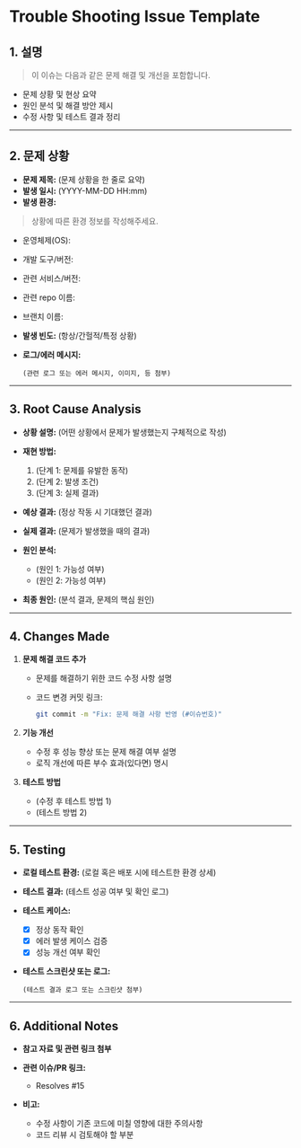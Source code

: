 # Trouble Shooting Issue Template

## 1. 설명
> 이 이슈는 다음과 같은 문제 해결 및 개선을 포함합니다.

* 문제 상황 및 현상 요약
* 원인 분석 및 해결 방안 제시
* 수정 사항 및 테스트 결과 정리

---

## 2. 문제 상황

* **문제 제목:** (문제 상황을 한 줄로 요약)
* **발생 일시:** (YYYY-MM-DD HH\:mm)
* **발생 환경:**
> 상황에 따른 환경 정보를 작성해주세요.
  * 운영체제(OS):
  * 개발 도구/버전:
  * 관련 서비스/버전:
  * 관련 repo 이름: 
  * 브랜치 이름:
* **발생 빈도:** (항상/간헐적/특정 상황)
* **로그/에러 메시지:**

  ```
  (관련 로그 또는 에러 메시지, 이미지, 등 첨부)
  ```

---

## 3. Root Cause Analysis

* **상황 설명:** (어떤 상황에서 문제가 발생했는지 구체적으로 작성)
* **재현 방법:**

  1. (단계 1: 문제를 유발한 동작)
  2. (단계 2: 발생 조건)
  3. (단계 3: 실제 결과)
* **예상 결과:** (정상 작동 시 기대했던 결과)
* **실제 결과:** (문제가 발생했을 때의 결과)
* **원인 분석:**

  * (원인 1: 가능성 여부)
  * (원인 2: 가능성 여부)
* **최종 원인:** (분석 결과, 문제의 핵심 원인)

---

## 4. Changes Made

1. **문제 해결 코드 추가**

   * 문제를 해결하기 위한 코드 수정 사항 설명
   * 코드 변경 커밋 링크:

     ```bash
     git commit -m "Fix: 문제 해결 사항 반영 (#이슈번호)"
     ```

2. **기능 개선**

   * 수정 후 성능 향상 또는 문제 해결 여부 설명
   * 로직 개선에 따른 부수 효과(있다면) 명시

3. **테스트 방법**

   * (수정 후 테스트 방법 1)
   * (테스트 방법 2)

---

## 5. Testing

* **로컬 테스트 환경:** (로컬 혹은 배포 시에 테스트한 환경 상세)
* **테스트 결과:** (테스트 성공 여부 및 확인 로그)
* **테스트 케이스:**

  * [x] 정상 동작 확인
  * [x] 에러 발생 케이스 검증
  * [x] 성능 개선 여부 확인
* **테스트 스크린샷 또는 로그:**

  ```
  (테스트 결과 로그 또는 스크린샷 첨부)
  ```

---

## 6. Additional Notes
* **참고 자료 및 관련 링크 첨부**

* **관련 이슈/PR 링크:**

  * Resolves #15

* **비고:**
  * 수정 사항이 기존 코드에 미칠 영향에 대한 주의사항
  * 코드 리뷰 시 검토해야 할 부분
